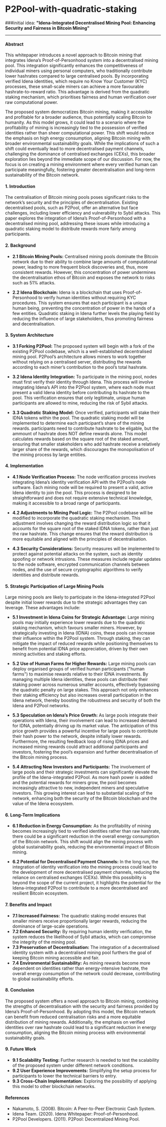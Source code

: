 # P2Pool-with-quadratic-staking

###initial idea: **"Idena-Integrated Decentralised Mining Pool: Enhancing Security and Fairness in Bitcoin Mining"**

---

#### **Abstract**

This whitepaper introduces a novel approach to Bitcoin mining that integrates Idena’s Proof-of-Personhood system into a decentralised mining pool. This integration significantly enhances the competitiveness of individual miners using personal computers, who traditionally contribute lower hashrates compared to large centralised pools. By incorporating verified Idena identities, which require no Know Your Customer (KYC) processes, these small-scale miners can achieve a more favourable hashrate-to-reward ratio. This advantage is derived from the quadratic staking mechanism, which prioritises fairness and human verification over raw computational power.

The proposed system democratizes Bitcoin mining, making it accessible and profitable for a broader audience, thus potentially scaling Bitcoin to humanity. As this model grows, it could lead to a scenario where the profitability of mining is increasingly tied to the possession of verified identities rather than sheer computational power. This shift would reduce the emphasis on high energy consumption, aligning Bitcoin mining with broader environmental sustainability goals. While the implications of such a shift could eventually lead to more decentralised payment channels, challenging the dominance of centralised exchanges (CEXs), this broader exploration lies beyond the immediate scope of our discussion. For now, the focus is on creating a mining environment where every verified human can participate meaningfully, fostering greater decentralisation and long-term sustainability of the Bitcoin network.

#### **1. Introduction**

The centralisation of Bitcoin mining pools poses significant risks to the network’s security and the principles of decentralisation. Existing decentralised pools, such as P2Pool, offer an alternative but face challenges, including lower efficiency and vulnerability to Sybil attacks. This paper explores the integration of Idena’s Proof-of-Personhood with a decentralised mining pool, addressing these issues while introducing a quadratic staking model to distribute rewards more fairly among participants.

#### **2. Background**

- **2.1 Bitcoin Mining Pools:** Centralised mining pools dominate the Bitcoin network due to their ability to combine large amounts of computational power, leading to more frequent block discoveries and, thus, more consistent rewards. However, this concentration of power undermines the decentralisation ethos of Bitcoin and exposes the network to risks such as 51% attacks.

- **2.2 Idena Blockchain:** Idena is a blockchain that uses Proof-of-Personhood to verify human identities without requiring KYC procedures. This system ensures that each participant is a unique human being, preventing the concentration of power in the hands of a few entities. Quadratic staking in Idena further levels the playing field by reducing the influence of large stakeholders, thus promoting fairness and decentralisation.

#### **3. System Architecture**

- **3.1 Forking P2Pool:** The proposed system will begin with a fork of the existing P2Pool codebase, which is a well-established decentralised mining pool. P2Pool’s architecture allows miners to work together without relying on a centralised server, distributing the rewards according to each miner’s contribution to the pool’s total hashrate.

- **3.2 Idena Identity Integration:** To participate in the mining pool, nodes must first verify their identity through Idena. This process will involve integrating Idena’s API into the P2Pool system, where each node must present a valid Idena identity before contributing its hashrate to the pool. This verification ensures that only legitimate, unique human participants are allowed to mine, reducing the risk of Sybil attacks.

- **3.3 Quadratic Staking Model:** Once verified, participants will stake their IDNA tokens within the pool. The quadratic staking model will be implemented to determine each participant’s share of the mining rewards. participants need to contribute hashrate to be eligable, but the ammount of hashrate does NOT define rewards alone. This model calculates rewards based on the square root of the staked amount, ensuring that smaller stakeholders who add hashrate receive a relatively larger share of the rewards, which discourages the monopolisation of the mining process by large entities.

#### **4. Implementation**

- **4.1 Node Verification Process:** The node verification process involves integrating Idena’s identity verification API with the P2Pool’s node software. Each mining node will be required to present a valid, active Idena identity to join the pool. This process is designed to be straightforward and does not require extensive technical knowledge, making it accessible to a broad range of participants.

- **4.2 Adjustments to Mining Pool Logic:** The P2Pool codebase will be modified to incorporate the quadratic staking mechanism. This adjustment involves changing the reward distribution logic so that it accounts for the square root of the staked IDNA tokens, rather than just the raw hashrate. This change ensures that the reward distribution is more equitable and aligned with the principles of decentralisation.

- **4.3 Security Considerations:** Security measures will be implemented to protect against potential attacks on the system, such as identity spoofing or network intrusions. These measures include regular updates to the node software, encrypted communication channels between nodes, and the use of secure cryptographic algorithms to verify identities and distribute rewards.

#### **5. Strategic Participation of Large Mining Pools**

Large mining pools are likely to participate in the Idena-integrated P2Pool despite initial lower rewards due to the strategic advantages they can leverage. These advantages include:

- **5.1 Investment in Idena Coins for Strategic Advantage:** Large mining pools may initially experience lower rewards due to the quadratic staking mechanism, which favours smaller miners. However, by strategically investing in Idena (IDNA) coins, these pools can increase their influence within the P2Pool system. Through staking, they can mitigate the impact of reduced rewards while positioning themselves to benefit from potential IDNA price appreciation, driven by their own mining activities and staking efforts.

- **5.2 Use of Human Farms for Higher Rewards:** Large mining pools can deploy organised groups of verified human participants ("human farms") to maximise rewards relative to their IDNA investments. By managing multiple Idena identities, these pools can distribute their staking power across numerous smaller accounts, effectively bypassing the quadratic penalty on large stakes. This approach not only enhances their staking efficiency but also increases overall participation in the Idena network, thereby boosting the robustness and security of both the Idena and P2Pool networks.

- **5.3 Speculation on Idena’s Price Growth:** As large pools integrate their operations with Idena, their involvement can lead to increased demand for IDNA, potentially driving up its market value. The anticipation of this price growth provides a powerful incentive for large pools to contribute their hash power to the network, despite initially lower rewards. Furthermore, the resulting feedback loop of rising IDNA prices and increased mining rewards could attract additional participants and investors, fostering the pool’s expansion and further decentralisation of the Bitcoin mining process.

- **5.4 Attracting New Investors and Participants:** The involvement of large pools and their strategic investments can significantly elevate the profile of the Idena-integrated P2Pool. As more hash power is added and the potential rewards for miners grow, the pool becomes increasingly attractive to new, independent miners and speculative investors. This growing interest can lead to substantial scaling of the network, enhancing both the security of the Bitcoin blockchain and the value of the Idena ecosystem.

#### **6. Long-Term Implications**

- **6.1 Reduction in Energy Consumption:** As the profitability of mining becomes increasingly tied to verified identities rather than raw hashrate, there could be a significant reduction in the overall energy consumption of the Bitcoin network. This shift would align the mining process with global sustainability goals, reducing the environmental impact of Bitcoin mining.

- **6.2 Potential for Decentralised Payment Channels:** In the long run, the integration of identity verification into the mining process could lead to the development of more decentralised payment channels, reducing the reliance on centralised exchanges (CEXs). While this possibility is beyond the scope of the current project, it highlights the potential for the Idena-integrated P2Pool to contribute to a more decentralised and resilient Bitcoin ecosystem.

#### **7. Benefits and Impact**

- **7.1 Increased Fairness:** The quadratic staking model ensures that smaller miners receive proportionally larger rewards, reducing the dominance of large-scale operations.
- **7.2 Enhanced Security:** By requiring human identity verification, the system reduces the likelihood of Sybil attacks, which can compromise the integrity of the mining pool.
- **7.3 Preservation of Decentralisation:** The integration of a decentralised identity system with a decentralised mining pool furthers the goal of keeping Bitcoin mining accessible and fair.
- **7.4 Environmental Sustainability:** As mining rewards become more dependent on identities rather than energy-intensive hashrate, the overall energy consumption of the network could decrease, contributing to global sustainability efforts.

#### **8. Conclusion**

The proposed system offers a novel approach to Bitcoin mining, combining the strengths of decentralisation with the security and fairness provided by Idena’s Proof-of-Personhood. By adopting this model, the Bitcoin network can benefit from reduced centralisation risks and a more equitable distribution of mining rewards. Additionally, the emphasis on verified identities over raw hashrate could lead to a significant reduction in energy consumption, aligning the Bitcoin mining process with environmental sustainability goals.

#### **9. Future Work**

- **9.1 Scalability Testing:** Further research is needed to test the scalability of the proposed system under different network conditions.
- **9.2 User Experience Improvements:** Simplifying the setup process for participants to lower the technical barriers to entry.
- **9.3 Cross-Chain Implementation:** Exploring the possibility of applying this model to other blockchain networks.

#### **References**

- Nakamoto, S. (2008). Bitcoin: A Peer-to-Peer Electronic Cash System.
- Idena Team. (2020). Idena Whitepaper: Proof-of-Personhood.
- P2Pool Developers. (2011). P2Pool: Decentralized Mining Pool.

